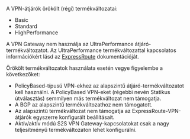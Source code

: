 A VPN-átjárók örökölt (régi) termékváltozatai:

* Basic
* Standard
* HighPerformance

A VPN Gateway nem használja az UltraPerformance átjáró-termékváltozatot. Az UltraPerformance termékváltozattal kapcsolatos információkért lásd az [ExpressRoute](../articles/expressroute/expressroute-about-virtual-network-gateways.md) dokumentációját.

Örökölt termékváltozatok használata esetén vegye figyelembe a következőket:

* PolicyBased-típusú VPN-ekhez az alapszintű átjáró-termékváltozatot kell használni. A PolicyBased VPN-eket (régebbi nevén Statikus útválasztás) semmilyen más termékváltozat nem támogatja.
* A BGP az alapszintű termékváltozathoz nem támogatott.
* Az alapszintű termékváltozat nem támogatja az ExpressRoute-VPN-átjárók egyszerre konfigurált beállításait.
* Aktív/aktív módú S2S VPN Gateway-kapcsolatokat csak a nagy teljesítményű termékváltozaton lehet konfigurálni.
